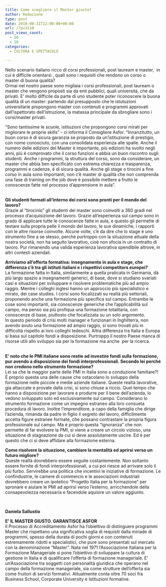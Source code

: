 ```yaml
---
title: Come scegliere il Master giusto?
author: Redazione
type: post
date: 2010-08-31T22:00:00+00:00
url: /?p=3110
post_views_count:
  - 10
  - 10
categories:
  - CULTURA E SPETTACOLO

---
```

Nello scenario italiano ricco di corsi professionali, post lauream e master,&nbsp; in cui &egrave; difficile orientarsi , quali sono i requisiti che rendono un corso o master di buona qualit&agrave;?  
Ormai nel nostro paese sono migliaia i corsi professionali, post lauream o master che vengono proposti sia da enti pubblici, quali universit&agrave;, che da privati. E&rsquo; molto difficile da parte di uno studente poter riconoscere la buona qualit&agrave; di un master: partendo dal presupposto che le istutuzioni universitarie propongono master con contenuti e programmi approvati dall&rsquo;ispettorato dell&rsquo;istruzione, la matassa principale da sbrogliare sono i corsi/master privati.

&ldquo;Sono tantissime le scuole, istituzioni che propongono corsi mirati per migliorare le proprie skills&rdquo; &#45; ci informa il Consigliere Asfor. &ldquo;Innanzitutto, un buon corso &egrave; di sicura garanzia se proposto da un&#8217;istituzione di prestigio, con nome conosciuto, con una consolidata esperienza alle spalle. Anche il numero delle edizioni del Master &egrave; importante, pi&ugrave; edizioni ha svolto negli anni, pi&ugrave; &egrave; comprovato che il corso funzioni e abbia un buon riscontro sugli studenti. Anche i programmi, la struttura del corso, sono da considerare, un master che abbia ben specificato con estrema chiarezza e trasparenza, programmi e cadenze, &egrave; di sicura qualit&agrave;. Anche gli stage o tirocini a fine corso in aula sono importanti, non c&rsquo;&egrave; master di qualit&agrave; che non comprenda una fase di training on the job dove &egrave; possibile mettere a frutto le conoscenze fatte nel processo d&rsquo;apprensione in aula&rdquo;.  
&nbsp;

**Gli studenti formati all&rsquo;interno dei corsi sono pronti per il mondo del lavoro?**  
Grazie al &ldquo;tirocinio&rdquo; gli studenti dei master sono coinvolti a 360 gradi nel processo d&rsquo;acquisizione del lavoro. Grazie all&rsquo;esperienza sul campo sono in grado di applicare tutte le conoscenze fatte in aula, e questo gli permette di testare sulla propria pelle il mondo del lavoro, le sue dinamiche, i rapporti con le altre risorse coinvolte. Alcune volte, c&rsquo;&egrave; da dire che lo stage &egrave; uno strumento fine a se stesso, perch&eacute; purtroppo con la situazione attuale della nostra societ&agrave;, non ha seguito lavorativo, cio&egrave; non sfocia in un contratto di lavoro. Pur rimanendo una valida esperienza lavorativa spendibile altrove, in altri contesti aziendali.

**Arriviamo all&#8217;offerta formativa: insegnamento in aula e stage, che differenza c&rsquo;&egrave; tra gli istituti italiani e i rispettivi competitors europei?**  
La formazione fatta in Italia, similarmente a quella praticata in Germania, d&agrave; pi&ugrave; largo spazio a insegnamenti generici, di base, dove si studiano svariati casi e situazioni per sviluppare e risolvere problematiche pi&ugrave; ad ampio raggio. Mentre i colleghi inglesi hanno un approccio pi&ugrave; specialistico e mirato, dei case studies. I corsi sono focalizzati su realt&agrave; pi&ugrave; settoriali, proponendo anche una formazione pi&ugrave; specifica sul campo. Entrambe le cose sono importanti, sia conoscenze generiche che l&rsquo;applicabilit&agrave; sul campo, ma penso sia pi&ugrave; profiqua una formazione totalitaria, con conoscenze di base, piuttosto che focalizzata su un solo argomento.  
In questo periodo di crisi molti manager e funzionari in Inghilterra, non avendo avuto una formazione ad ampio raggio, si sono trovati pi&ugrave; in difficolt&agrave; rispetto ai loro colleghi tedeschi. Altra differenza tra Italia e Europa si basa sul capitolo fondi a disposizione. Purtroppo il nostro Paese manca di risorse utili allo sviluppo sia per la formazione ma anche&nbsp; per la ricerca.&nbsp;&nbsp;  
&nbsp;

**E&#8217; noto che le PMI italiane sono restie ad investire fondi sulla formazione, pur avendo a disposizione dei fondi interprofessionali. Secondo lei perch&eacute; non credono nello strumento formazione?**  
Lei sa che la maggior parte delle PMI in Italia sono a conduzione familiare?! &Egrave; proprio questa una delle cause che ostacolano lo sviluppo della formazione nelle piccole e medie aziende italiane. Queste realt&agrave; lavorative, gia attaccate e provate dalla crisi, si sono chiuse a riccio. Quel tempo che hanno a disposizione per lavorare e produrre per il bene dell&rsquo;azienda, lo vedono sviluppato solo ed esclusivamente sul campo. Considerano lo strumento formazione come un impegno estraneo alla loro consueta procedura di lavoro. Inoltre l&rsquo;imprenditore, a capo della famiglia che dirige l&rsquo;azienda, rimanda da padre in figlio il segreto del lavoro, difficilmente accetta figure estranee formate, che possano contrastare la propria figura professionale sul campo. Ma &egrave; proprio questa &ldquo;ignoranza&rdquo; che non permette di far evolvere la PMI, si viene a creare un circolo vizioso, una situazione di stagnazione da cui si deve assolutamente uscire. Ed &egrave; per questo che ci si deve affidare alla formazione esterna.

**Come risolvere la situazione, cambiare la mentalit&agrave; ed aprirsi verso un futuro migliore?**  
Queste realt&agrave; dovrebbero essere seguite costantemente. Non soltanto essere fornite di fondi interprofessionali, a cui poi riesce ad arrivare solo il pi&ugrave; furbo. Servirebbe una politica che incentivi le iniziative di formazione. Le confindustrie, le camere di commercio e le associazioni industriali dovrebbero creare un ipotetico &ldquo;Progetto Italia per la formazione&rdquo; per spronare e aiutare le PMI ad aprirsi verso l&rsquo;esterno, arricchendole della consapevolezza necessaria e facendole aquisire un valore aggiunto.

&nbsp;

**Daniela Sallustio**

**E&#8217; IL MASTER GIUSTO. GARANTISCE ASFOR**  
Il Processo di Accreditamento Asfor ha l&#8217;obiettivo di distinguere programmi Master che rispettano una significativa soglia di requisiti dalla miriade di programmi, spesso della durata di pochi giorni e con contenuti estremamente ridotti e specialistici, che pure sono presentati sul mercato con la denominazione &ldquo;Master&rdquo;. Nata nel 1971 l&#8217;Associazione Italiana per la Formazione Manageriale si pone l&#8217;obiettivo di sviluppare la cultura di gestione in Italia e di qualificare l&#8217;offerta di formazione manageriale. E&#8217; un&#8217;Associazione tra soggetti con personalit&agrave; giuridica che operano nel campo della formazione manageriale, sia come strutture dell&rsquo;offerta sia come fruitori di servizi formativi. Attualmente conta oltre 70 soci fra Business School, Corporate University e Istituzioni formative.  
&nbsp;